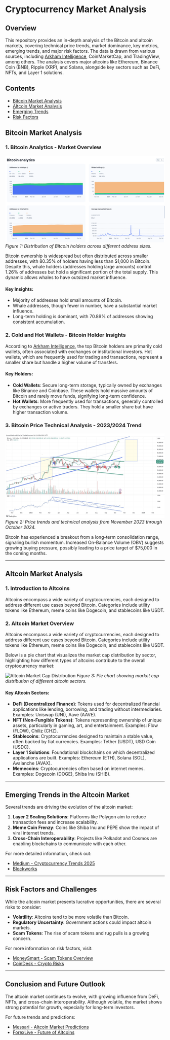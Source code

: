 # Cryptocurrency Market Analysis

## Overview
This repository provides an in-depth analysis of the Bitcoin and altcoin markets, covering technical price trends, market dominance, key metrics, emerging trends, and major risk factors. The data is drawn from various sources, including [Arkham Intelligence](https://platform.arkhamintelligence.com/explorer/token/bitcoin), CoinMarketCap, and TradingView, among others. The analysis covers major altcoins like Ethereum, Binance Coin (BNB), Ripple (XRP), and Solana, alongside key sectors such as DeFi, NFTs, and Layer 1 solutions.

## Contents
- [Bitcoin Market Analysis](#bitcoin-market-analysis)
- [Altcoin Market Analysis](#altcoin-market-analysis)
- [Emerging Trends](#emerging-trends-in-the-altcoin-market)
- [Risk Factors](#risk-factors-and-challenges)

## Bitcoin Market Analysis

### 1. Bitcoin Analytics - Market Overview
![Bitcoin Analytics](Screenshots/BTC_Analytics.png)
*Figure 1: Distribution of Bitcoin holders across different address sizes.*

Bitcoin ownership is widespread but often distributed across smaller addresses, with 80.35% of holders having less than $1,000 in Bitcoin. Despite this, whale holders (addresses holding large amounts) control 1.26% of addresses but hold a significant portion of the total supply. This dynamic allows whales to have outsized market influence.

#### Key Insights:
- Majority of addresses hold small amounts of Bitcoin.
- Whale addresses, though fewer in number, have a substantial market influence.
- Long-term holding is dominant, with 70.89% of addresses showing consistent accumulation.

### 2. Cold and Hot Wallets - Bitcoin Holder Insights
According to [Arkham Intelligence](https://platform.arkhamintelligence.com/explorer/token/bitcoin), the top Bitcoin holders are primarily cold wallets, often associated with exchanges or institutional investors. Hot wallets, which are frequently used for trading and transactions, represent a smaller share but handle a higher volume of transfers.

#### Key Holders:
- **Cold Wallets**: Secure long-term storage, typically owned by exchanges like Binance and Coinbase. These wallets hold massive amounts of Bitcoin and rarely move funds, signifying long-term confidence.
- **Hot Wallets**: More frequently used for transactions, generally controlled by exchanges or active traders. They hold a smaller share but have higher transaction volume.

### 3. Bitcoin Price Technical Analysis - 2023/2024 Trend
![Bitcoin Price Technical Analysis](Screenshots/TradingView.jpg)
*Figure 2: Price trends and technical analysis from November 2023 through October 2024.*

Bitcoin has experienced a breakout from a long-term consolidation range, signaling bullish momentum. Increased On-Balance Volume (OBV) suggests growing buying pressure, possibly leading to a price target of $75,000 in the coming months.

---

## Altcoin Market Analysis

### 1. Introduction to Altcoins
Altcoins encompass a wide variety of cryptocurrencies, each designed to address different use cases beyond Bitcoin. Categories include utility tokens like Ethereum, meme coins like Dogecoin, and stablecoins like USDT.

### 2. Altcoin Market Overview
Altcoins encompass a wide variety of cryptocurrencies, each designed to address different use cases beyond Bitcoin. Categories include utility tokens like Ethereum, meme coins like Dogecoin, and stablecoins like USDT.

Below is a pie chart that visualizes the market cap distribution by sector, highlighting how different types of altcoins contribute to the overall cryptocurrency market:

![Altcoin Market Cap Distribution](Screenshots/Pie_Chart.png)
*Figure 3: Pie chart showing market cap distribution of different altcoin sectors.*

#### Key Altcoin Sectors:
- **DeFi (Decentralized Finance)**: Tokens used for decentralized financial applications like lending, borrowing, and trading without intermediaries. Examples: Uniswap (UNI), Aave (AAVE).
- **NFT (Non-Fungible Tokens)**: Tokens representing ownership of unique assets, particularly in gaming, art, and entertainment. Examples: Flow (FLOW), Chiliz (CHZ).
- **Stablecoins**: Cryptocurrencies designed to maintain a stable value, often backed by fiat currencies. Examples: Tether (USDT), USD Coin (USDC).
- **Layer 1 Solutions**: Foundational blockchains on which decentralized applications are built. Examples: Ethereum (ETH), Solana (SOL), Avalanche (AVAX).
- **Memecoins**: Cryptocurrencies often based on internet memes. Examples: Dogecoin (DOGE), Shiba Inu (SHIB).

---

## Emerging Trends in the Altcoin Market

Several trends are driving the evolution of the altcoin market:
1. **Layer 2 Scaling Solutions**: Platforms like Polygon aim to reduce transaction fees and increase scalability.
2. **Meme Coin Frenzy**: Coins like Shiba Inu and PEPE show the impact of viral internet trends.
3. **Cross-Chain Interoperability**: Projects like Polkadot and Cosmos are enabling blockchains to communicate with each other.

For more detailed information, check out:
- [Medium - Cryptocurrency Trends 2025](https://medium.com/@linhptadamo/cryptocurrency-trends-2025-embrace-the-future-9e348b4e134b)
- [Blockworks](https://blockworks.co/)

---

## Risk Factors and Challenges

While the altcoin market presents lucrative opportunities, there are several risks to consider:
- **Volatility**: Altcoins tend to be more volatile than Bitcoin.
- **Regulatory Uncertainty**: Government actions could impact altcoin markets.
- **Scam Tokens**: The rise of scam tokens and rug pulls is a growing concern.

For more information on risk factors, visit:
- [MoneySmart - Scam Tokens Overview](https://moneysmart.gov.au/financial-scams/crypto-scams)
- [CoinDesk - Crypto Risks](https://www.coindesk.com/tag/crypto-regulation)

---

## Conclusion and Future Outlook

The altcoin market continues to evolve, with growing influence from DeFi, NFTs, and cross-chain interoperability. Although volatile, the market shows strong potential for growth, especially for long-term investors.

For future trends and predictions:
- [Messari - Altcoin Market Predictions](https://messari.io/)
- [ForexLive - Future of Altcoins](https://www.forexlive.com/Education/is-investing-in-altcoins-the-future-20241018/)
